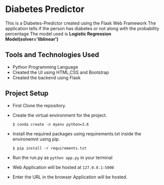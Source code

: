# Diabetes Predictor
This is a Diabetes-Predictor created using the Flask Web Framework
The application tells if the person has diabetes or not along with the probability percentage
The model used is **Logistic Regression Model(solver='liblinear')**


## Tools and Technologies Used
- Python Programming Language
- Created the UI using HTML,CSS and Bootstrap
- Created the backend using Flask

## Project Setup
- First Clone the repository.
- Create the virtual environment for the project.

      $ conda create -n myenv python=3.6
  
- Install the required packages using requirements.txt inside the environemnt using pip.

      $ pip install -r requirements.txt
  
- Run the run.py as `python app.py` in your terminal
- Web Application will be hosted at `127.0.0.1:5000`
- Enter the URL in the browser Application will be hosted.

